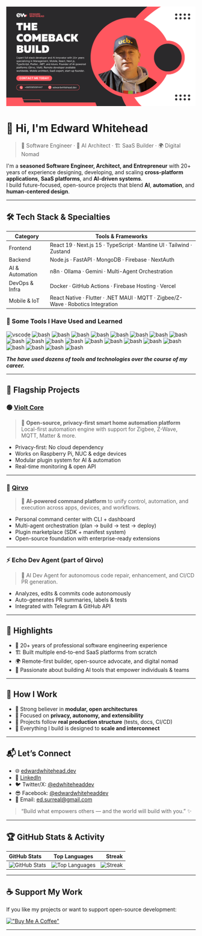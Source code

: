 [![Edward Whitehead Dev Works](https://github.com/edwardwhiteheaddev/edwardwhitehead.github.io/blob/main/public/assets/images/og-image.png?raw=true "Edward Whitehead Dev Works")](https://edwardwhitehead.dev)

# 👋 Hi, I'm Edward Whitehead

> 🚀 Software Engineer · 🧠 AI Architect · 🏗️ SaaS Builder · 🌍 Digital Nomad

I'm a **seasoned Software Engineer, Architect, and Entrepreneur** with 20+ years of experience designing, developing, and scaling **cross-platform applications**, **SaaS platforms**, and **AI-driven systems**.  
I build future-focused, open-source projects that blend **AI**, **automation**, and **human-centered design**.

---

## 🛠️ Tech Stack & Specialties

| Category            | Tools & Frameworks                                                                                     |
|----------------------|----------------------------------------------------------------------------------------------------------|
| Frontend             | React 19 · Next.js 15 · TypeScript · Mantine UI · Tailwind · Zustand                                     |
| Backend              | Node.js · FastAPI · MongoDB · Firebase · NextAuth                                                        |
| AI & Automation      | n8n · Ollama · Gemini · Multi-Agent Orchestration                                        |
| DevOps & Infra       | Docker · GitHub Actions · Firebase Hosting · Vercel                                        |
| Mobile & IoT         | React Native · Flutter · .NET MAUI · MQTT · Zigbee/Z-Wave · Robotics Integration                        |

### 🚀 Some Tools I Have Used and Learned
<p align="left">
<img src="https://cdn.jsdelivr.net/gh/devicons/devicon/icons/vscode/vscode-original.svg" alt="vscode" width="25" height="25"/> 
<img src="https://cdn.jsdelivr.net/gh/devicons/devicon/icons/nextjs/nextjs-original.svg" alt="bash" width="25" height="25"/> 
<img src="https://cdn.jsdelivr.net/gh/devicons/devicon/icons/android/android-original.svg" alt="bash" width="25" height="25"/> 
<img src="https://cdn.jsdelivr.net/gh/devicons/devicon/icons/androidstudio/androidstudio-original.svg" alt="bash" width="25" height="25"/> 
<img src="https://cdn.jsdelivr.net/gh/devicons/devicon/icons/azure/azure-original.svg" alt="bash" width="25" height="25"/> 
<img src="https://cdn.jsdelivr.net/gh/devicons/devicon/icons/azuredevops/azuredevops-original.svg" alt="bash" width="25" height="25"/> 
<img src="https://cdn.jsdelivr.net/gh/devicons/devicon/icons/canva/canva-original.svg" alt="bash" width="25" height="25"/> 
<img src="https://cdn.jsdelivr.net/gh/devicons/devicon/icons/css3/css3-original.svg" alt="bash" width="25" height="25"/> 
<img src="https://cdn.jsdelivr.net/gh/devicons/devicon/icons/dart/dart-original.svg" alt="bash" width="25" height="25"/> 
<img src="https://cdn.jsdelivr.net/gh/devicons/devicon/icons/fastapi/fastapi-original.svg" alt="bash" width="25" height="25"/> 
<img src="https://cdn.jsdelivr.net/gh/devicons/devicon/icons/figma/figma-original.svg" alt="bash" width="25" height="25"/> 
<img src="https://cdn.jsdelivr.net/gh/devicons/devicon/icons/firebase/firebase-original.svg" alt="bash" width="25" height="25"/> 
<img src="https://cdn.jsdelivr.net/gh/devicons/devicon/icons/flutter/flutter-original.svg" alt="bash" width="25" height="25"/> 
<img src="https://cdn.jsdelivr.net/gh/devicons/devicon/icons/html5/html5-original.svg" alt="bash" width="25" height="25"/> 
<img src="https://cdn.jsdelivr.net/gh/devicons/devicon/icons/javascript/javascript-original.svg" alt="bash" width="25" height="25"/> 
<img src="https://cdn.jsdelivr.net/gh/devicons/devicon/icons/kotlin/kotlin-original.svg" alt="bash" width="25" height="25"/> 
<img src="https://cdn.jsdelivr.net/gh/devicons/devicon/icons/mongodb/mongodb-original.svg" alt="bash" width="25" height="25"/>
<img src="https://cdn.jsdelivr.net/gh/devicons/devicon/icons/nodejs/nodejs-original.svg" alt="bash" width="25" height="25"/> 
<img src="https://cdn.jsdelivr.net/gh/devicons/devicon/icons/npm/npm-original.svg" alt="bash" width="25" height="25"/> 
<img src="https://cdn.jsdelivr.net/gh/devicons/devicon/icons/python/python-original.svg" alt="bash" width="25" height="25"/> 
<img src="https://cdn.jsdelivr.net/gh/devicons/devicon/icons/react/react-original.svg" alt="bash" width="25" height="25"/> 
<img src="https://cdn.jsdelivr.net/gh/devicons/devicon/icons/typescript/typescript-original.svg" alt="bash" width="25" height="25"/> 
</p>

***The have used dozens of tools and technologies over the course of my career.***

---

## 🧠 Flagship Projects

### 🟢 [Violt Core](https://github.com/violt-app/violt-core)
> 🏡 **Open-source, privacy-first smart home automation platform**  
Local-first automation engine with support for Zigbee, Z-Wave, MQTT, Matter & more.

- Privacy-first: No cloud dependency  
- Works on Raspberry Pi, NUC & edge devices  
- Modular plugin system for AI & automation  
- Real-time monitoring & open API

---

### 🧰 [Qirvo](https://github.com/qirvo)
> 🧭 **AI-powered command platform** to unify control, automation, and execution across apps, devices, and workflows.

- Personal command center with CLI + dashboard  
- Multi-agent orchestration (plan → build → test → deploy)  
- Plugin marketplace (SDK + manifest system)  
- Open-source foundation with enterprise-ready extensions

---

### ⚡ Echo Dev Agent (part of Qirvo)
> 🤖 AI Dev Agent for autonomous code repair, enhancement, and CI/CD PR generation.

- Analyzes, edits & commits code autonomously  
- Auto-generates PR summaries, labels & tests  
- Integrated with Telegram & GitHub API

---

## 🌟 Highlights

- 🧠 20+ years of professional software engineering experience  
- 🏗️ Built multiple end-to-end SaaS platforms from scratch  
- 🌍 Remote-first builder, open-source advocate, and digital nomad  
- 🤝 Passionate about building AI tools that empower individuals & teams

---

## 🧩 How I Work

- 🔸 Strong believer in **modular, open architectures**  
- 🔸 Focused on **privacy, autonomy, and extensibility**  
- 🔸 Projects follow **real production structure** (tests, docs, CI/CD)  
- 🔸 Everything I build is designed to **scale and interconnect**

---

## 📬 Let’s Connect

- 🌐 [edwardwhitehead.dev](https://edwardwhitehead.dev)
- 💼 [LinkedIn](https://www.linkedin.com/in/edwardwhiteheaddev)
- 🐦 Twitter/X: [@edwhiteheaddev](https://twitter.com/edwhiteheaddev)
- 😎 Facebook: [@edwardwhiteheaddev](https://facebook.com/edwardwhiteheaddev)
- 💌 Email: ed.surreal@gmail.com

> “Build what empowers others — and the world will build with you.” ✨

---

## 🏆 GitHub Stats & Activity

| GitHub Stats      | Top Languages | Streak     |
| :---        |    :----:   |          ---: |
| ![GitHub Stats](https://github-readme-stats.vercel.app/api?username=edwardwhiteheaddev&show_icons=true&theme=tokyonight)      | ![Top Languages](https://github-readme-stats.vercel.app/api/top-langs/?username=edwardwhiteheaddev&layout=compact&theme=tokyonight)       | ![Streak](https://github-readme-streak-stats.herokuapp.com/?user=edwardwhiteheaddev&theme=tokyonight)   |

---

## ☕ Support My Work

If you like my projects or want to support open-source development:

[!["Buy Me A Coffee"](https://www.buymeacoffee.com/assets/img/custom_images/orange_img.png)](https://www.buymeacoffee.com/edwardwhiteheaddev)

---

